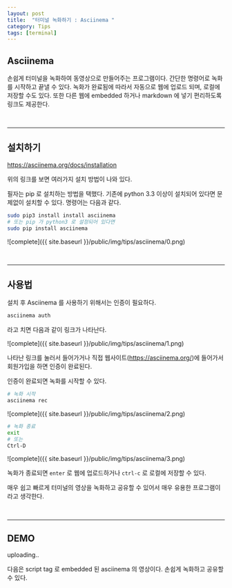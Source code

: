 ```yaml
---
layout: post
title:  "터미널 녹화하기 : Asciinema "
category: Tips
tags: [terminal]
---
```



## **Asciinema**

손쉽게 터미널을 녹화하여 동영상으로 만들어주는 프로그램이다. 간단한 명령어로 녹화를 시작하고 끝낼 수 있다. 녹화가 완료됨에 따라서 자동으로 웹에 업로드 되며, 로컬에 저장할 수도 있다. 또한 다른 웹에 embedded 하거나 markdown 에 넣기 편리하도록 링크도 제공한다.


<!-- more -->


<br>

---

## **설치하기**

https://asciinema.org/docs/installation

위의 링크를 보면 여러가지 설치 방법이 나와 있다.

필자는 pip 로 설치하는 방법을 택했다. 기존에 python 3.3 이상이 설치되어 있다면 문제없이 설치할 수 있다. 명령어는 다음과 같다.

```bash
sudo pip3 install install asciinema
# 또는 pip 가 python3 로 설정되어 있다면
sudo pip install asciinema
```

![complete]({{ site.baseurl }}/public/img/tips/asciinema/0.png)

<br>

---

## **사용법**

설치 후 Asciinema 를 사용하기 위해서는 인증이 필요하다.

```bash
asciinema auth
```

라고 치면 다음과 같이 링크가 나타난다.


![complete]({{ site.baseurl }}/public/img/tips/asciinema/1.png)

나타난 링크를 눌러서 들어가거나 직접 웹사이트(https://asciinema.org/)에 들어가서 회원가입을 하면 인증이 완료된다.

인증이 완료되면 녹화를 시작할 수 있다.

```bash
# 녹화 시작
asciinema rec
```

![complete]({{ site.baseurl }}/public/img/tips/asciinema/2.png)

```bash
# 녹화 종료
exit
# 또는
Ctrl-D
```

![complete]({{ site.baseurl }}/public/img/tips/asciinema/3.png)

녹화가 종료되면 `enter` 로 웹에 업로드하거나 `ctrl-c` 로 로컬에 저장할 수 있다.

매우 쉽고 빠르게 터미널의 영상을 녹화하고 공유할 수 있어서 매우 유용한 프로그램이라고 생각한다.

<br>

---

## **DEMO**

uploading..

다음은 script tag 로 embedded 된 asciinema 의 영상이다. 손쉽게 녹화하고 공유할 수 있다.

<script id="asciicast-m7hi0MfqqH2QFwKHjQ5F8GC1B" src="https://asciinema.org/a/m7hi0MfqqH2QFwKHjQ5F8GC1B.js" async></script>
